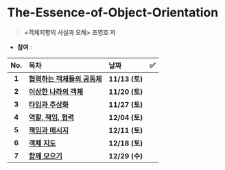 # The-Essence-of-Object-Orientation
> **&lt;객체지향의 사실과 오해> 조영호 저** 
- **참여** : 

|  No.  | 목차                             | 날짜           | ✅  |
| :---: | :------------------------------- | :------------- | :-: |
| **1** | **[협력하는 객체들의 공동체]()** | **11/13 (토)** |     |
| **2** | **[이상한 나라의 객체]()** | **11/20 (토)** |     |
| **3** | **[타입과 추상화]()** | **11/27 (토)** |     |
| **4** | **[역할, 책임, 협력]()** | **12/04 (토)** |     |
| **5** | **[책임과 메시지]()** | **12/11 (토)** |     |
| **6** | **[객체 지도]()** | **12/18 (토)** |     |
| **7** | **[함께 모으기]()** | **12/29 (수)** |     |

